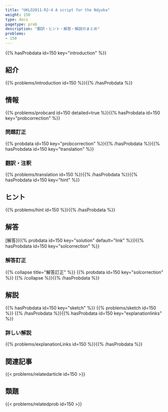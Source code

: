 ```yaml
---
title: "UKLO2011-R2-4 A script for the Ndyuka"
weight: 150
type: docs
pagetype: prob
description: "翻訳・ヒント・解答・解説のまとめ"
problems: 
- 150
---
```


{{% hasProbdata id=150 key="introduction" %}}

## 紹介

{{% problems/introduction id=150 %}}{{% /hasProbdata %}}

## 情報

{{% problems/probcard id=150 detailed=true %}}{{% hasProbdata id=150 key="probcorrection" %}}

### 問題訂正

{{% probdata id=150 key="probcorrection" %}}{{% /hasProbdata %}}{{% hasProbdata id=150 key="translation" %}}

### 翻訳・注釈

{{% problems/translation id=150 %}}{{% /hasProbdata %}}{{% hasProbdata id=150 key="hint" %}}

## ヒント

{{% problems/hint id=150 %}}{{% /hasProbdata %}}

## 解答

[解答]({{% probdata id=150 key="solution" default="link" %}}){{% hasProbdata id=150 key="solcorrection" %}}

### 解答訂正

{{% collapse title="解答訂正" %}}
{{% probdata id=150 key="solcorrection" %}}
{{% /collapse %}}{{% /hasProbdata %}}

## 解説

{{% hasProbdata id=150 key="sketch" %}}
{{% problems/sketch id=150 %}}
{{% /hasProbdata %}}{{% hasProbdata id=150 key="explanationlinks" %}}

### 詳しい解説

{{% problems/explanationLinks id=150 %}}{{% /hasProbdata %}}

## 関連記事

{{< problems/relatedarticle id=150 >}}

## 類題

{{< problems/relatedprob id=150 >}}
